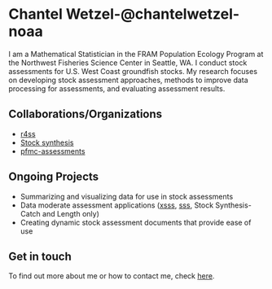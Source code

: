 # Chantel Wetzel-@chantelwetzel-noaa

I am a Mathematical Statistician in the FRAM Population Ecology Program at the Northwest Fisheries Science Center in Seattle, WA. I conduct stock assessments for U.S. West Coast groundfish stocks.  My research focuses on developing stock assessment approaches, methods to improve data processing for assessments, and evaluating assessment results. 

## Collaborations/Organizations
- [r4ss](https://github.com/r4ss)
- [Stock synthesis](https://vlab.ncep.noaa.gov/web/stock-synthesis) 
- [pfmc-assessments](https://github.com/pfmc-assessments)

## Ongoing Projects
- Summarizing and visualizing data for use in stock assessments
- Data moderate assessment applications ([xsss](https://github.com/chantelwetzel-noaa/XSSS), [sss](https://github.com/shcaba/SSS), Stock Synthesis-Catch and Length only)
- Creating dynamic stock assessment documents that provide ease of use

## Get in touch
To find out more about me or how to contact me, check [here](https://www.fisheries.noaa.gov/contact/chantel-r-wetzel-phd).
